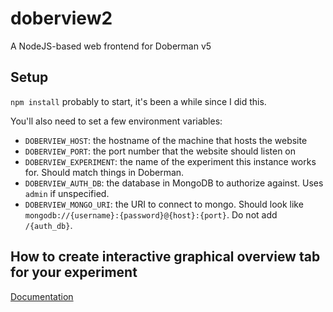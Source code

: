 # doberview2
A NodeJS-based web frontend for Doberman v5

## Setup

`npm install` probably to start, it's been a while since I did this.

You'll also need to set a few environment variables:
- `DOBERVIEW_HOST`: the hostname of the machine that hosts the website
- `DOBERVIEW_PORT`: the port number that the website should listen on
- `DOBERVIEW_EXPERIMENT`: the name of the experiment this instance works for. Should match things in Doberman.
- `DOBERVIEW_AUTH_DB`: the database in MongoDB to authorize against. Uses `admin` if unspecified.
- `DOBERVIEW_MONGO_URI`: the URI to connect to mongo. Should look like `mongodb://{username}:{password}@{host}:{port}`. Do not add `/{auth_db}`.

## How to create interactive graphical overview tab for your experiment

[Documentation](https://github.com/AG-Schumann/doberview2/wiki/Creating-and-editing-SVGs)
